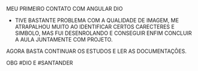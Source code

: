 MEU PRIMEIRO CONTATO COM ANGULAR DIO

* TIVE BASTANTE PROBLEMA COM A QUALIDADE DE IMAGEM, ME ATRAPALHOU MUITO AO IDENTIFICAR CERTOS CARECTERES E SIMBOLO, MAS FUI DESENROLANDO E CONSEGUIR ENFIM CONCLUIR A AULA JUNTAMENTE COM PROJETO.

AGORA BASTA CONTINUAR OS ESTUDOS E LER AS DOCUMENTAÇÕES.


OBG #DIO E #SANTANDER